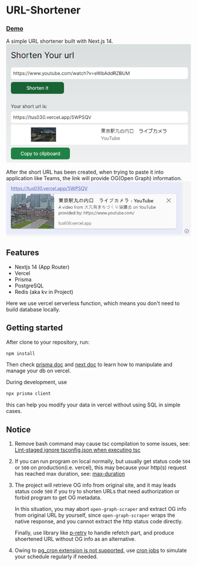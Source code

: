 # URL-Shortener

### [Demo](https://test-url-shortener.vercel.app/ 'shorturl demo')

A simple URL shortener built with Next.js 14.
![alt text](/src/assets/imgs/image.png)

After the short URL has been created, when trying to paste it into application like Teams, the link will provide
OG(Open Graph) information.
![alt text](/src/assets/imgs/image-1.png)
## Features

- Nextjs 14 (App Router)
- Vercel
- Prisma
- PostgreSQL
- Redis (aka kv in Project)

Here we use vercel serverless function, which means
you don't need to build database locally.

## Getting started

After clone to your repository, run:

```bash
npm install
```

Then check [prisma doc](https://github.com/prisma/prisma 'prisma document') and [next doc](https://nextjs.org/learn-pages-router/basics/deploying-nextjs-app/deploy 'deploy to vercel')
to learn how to manipulate and manage your db on vercel.

During development, use

```bash
npx prisma client
```

this can help you modify your data in vercel without using SQL in simple cases.

## Notice

1. Remove bash command may cause tsc compilation
   to some issues, see: [Lint-staged ignore tsconfig.json when executing tsc](https://tychang9527.notion.site/Lint-staged-ignore-tsconfig-json-when-executing-tsc-0959c238053643ee8c08d17810f0dfc9?pvs=74 'lint-staged setting')

2. If you can run program on local normally, but usually get status code `504` or `500` on production(i.e. vercel), this may because your http(s) request has reached max duration, see: [max-duration](https://vercel.com/docs/functions/runtimes#max-duration 'max duration')

3. The project will retrieve OG info from original site, and it may leads status code `500` if you try to shorten URLs that need authorization or forbid program to get OG metadata.

   In this situation, you may abort `open-graph-scraper` and extract OG info from original URL by yourself, since `open-graph-scraper` wraps the native response, and you cannot extract the http status code directly.

   Finally, use library like [p-retry](https://github.com/sindresorhus/p-retry 'p-retry') to handle refetch part,
   and produce shoertened URL without OG info as an alternative.

4. Owing to [pg_cron extension is not supported](https://vercel.com/docs/storage/vercel-postgres/supported-postgresql-extensions#exceptions 'vercel/postgres exceptions'), use [cron jobs](https://vercel.com/docs/cron-jobs# 'vercel cron jobs') to simulate your schedule regularly if needed.
